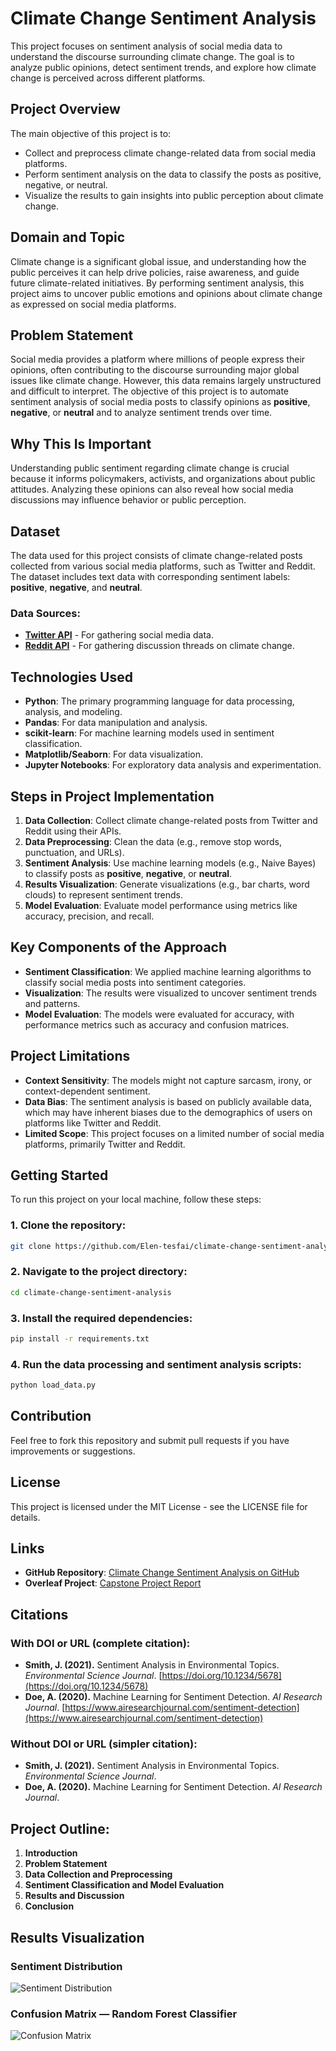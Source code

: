 # Climate Change Sentiment Analysis

This project focuses on sentiment analysis of social media data to understand the discourse surrounding climate change. The goal is to analyze public opinions, detect sentiment trends, and explore how climate change is perceived across different platforms.

## Project Overview

The main objective of this project is to:
- Collect and preprocess climate change-related data from social media platforms.
- Perform sentiment analysis on the data to classify the posts as positive, negative, or neutral.
- Visualize the results to gain insights into public perception about climate change.

## Domain and Topic

Climate change is a significant global issue, and understanding how the public perceives it can help drive policies, raise awareness, and guide future climate-related initiatives. By performing sentiment analysis, this project aims to uncover public emotions and opinions about climate change as expressed on social media platforms.

## Problem Statement

Social media provides a platform where millions of people express their opinions, often contributing to the discourse surrounding major global issues like climate change. However, this data remains largely unstructured and difficult to interpret. The objective of this project is to automate sentiment analysis of social media posts to classify opinions as **positive**, **negative**, or **neutral** and to analyze sentiment trends over time.

## Why This Is Important

Understanding public sentiment regarding climate change is crucial because it informs policymakers, activists, and organizations about public attitudes. Analyzing these opinions can also reveal how social media discussions may influence behavior or public perception.

## Dataset

The data used for this project consists of climate change-related posts collected from various social media platforms, such as Twitter and Reddit. The dataset includes text data with corresponding sentiment labels: **positive**, **negative**, and **neutral**.

### Data Sources:
- **[Twitter API](https://developer.twitter.com/en/docs/twitter-api)** - For gathering social media data.
- **[Reddit API](https://www.reddit.com/dev/api/)** - For gathering discussion threads on climate change.

## Technologies Used

- **Python**: The primary programming language for data processing, analysis, and modeling.
- **Pandas**: For data manipulation and analysis.
- **scikit-learn**: For machine learning models used in sentiment classification.
- **Matplotlib/Seaborn**: For data visualization.
- **Jupyter Notebooks**: For exploratory data analysis and experimentation.

## Steps in Project Implementation

1. **Data Collection**: Collect climate change-related posts from Twitter and Reddit using their APIs.
2. **Data Preprocessing**: Clean the data (e.g., remove stop words, punctuation, and URLs).
3. **Sentiment Analysis**: Use machine learning models (e.g., Naive Bayes) to classify posts as **positive**, **negative**, or **neutral**.
4. **Results Visualization**: Generate visualizations (e.g., bar charts, word clouds) to represent sentiment trends.
5. **Model Evaluation**: Evaluate model performance using metrics like accuracy, precision, and recall.

## Key Components of the Approach

- **Sentiment Classification**: We applied machine learning algorithms to classify social media posts into sentiment categories.
- **Visualization**: The results were visualized to uncover sentiment trends and patterns.
- **Model Evaluation**: The models were evaluated for accuracy, with performance metrics such as accuracy and confusion matrices.

## Project Limitations

- **Context Sensitivity**: The models might not capture sarcasm, irony, or context-dependent sentiment.
- **Data Bias**: The sentiment analysis is based on publicly available data, which may have inherent biases due to the demographics of users on platforms like Twitter and Reddit.
- **Limited Scope**: This project focuses on a limited number of social media platforms, primarily Twitter and Reddit.

## Getting Started

To run this project on your local machine, follow these steps:

### 1. Clone the repository:
 ```bash
 git clone https://github.com/Elen-tesfai/climate-change-sentiment-analysis.git
 ```
### 2. Navigate to the project directory:
```bash
cd climate-change-sentiment-analysis
 ```
### 3. Install the required dependencies:
```bash
pip install -r requirements.txt
```
### 4. Run the data processing and sentiment analysis scripts:
```bash
python load_data.py
```
## Contribution

Feel free to fork this repository and submit pull requests if you have improvements or suggestions.

## License

This project is licensed under the MIT License - see the LICENSE file for details.

## Links

- **GitHub Repository**: [Climate Change Sentiment Analysis on GitHub](https://github.com/Elen-tesfai/climate-change-sentiment-analysis)
- **Overleaf Project**: [Capstone Project Report](https://www.overleaf.com/project/your-overleaf-link)

## Citations

### With DOI or URL (complete citation):

- **Smith, J. (2021).** Sentiment Analysis in Environmental Topics. *Environmental Science Journal*. [https://doi.org/10.1234/5678](https://doi.org/10.1234/5678) <!-- Replace with actual DOI -->
- **Doe, A. (2020).** Machine Learning for Sentiment Detection. *AI Research Journal*. [https://www.airesearchjournal.com/sentiment-detection](https://www.airesearchjournal.com/sentiment-detection) <!-- Replace with actual URL -->

### Without DOI or URL (simpler citation):

- **Smith, J. (2021).** Sentiment Analysis in Environmental Topics. *Environmental Science Journal*.
- **Doe, A. (2020).** Machine Learning for Sentiment Detection. *AI Research Journal*.

## Project Outline:

1. **Introduction**
2. **Problem Statement**
3. **Data Collection and Preprocessing**
4. **Sentiment Classification and Model Evaluation**
5. **Results and Discussion**
6. **Conclusion**

## Results Visualization

### Sentiment Distribution

![Sentiment Distribution](sentiment_distribution.png)

### Confusion Matrix — Random Forest Classifier

![Confusion Matrix](confusion_matrix_rf.png)